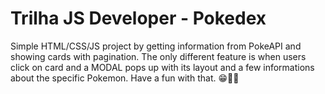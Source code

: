 # Trilha JS Developer - Pokedex
Simple HTML/CSS/JS project by getting information from PokeAPI and showing cards with pagination. The only different feature is when users click on card and a MODAL pops up with its layout and a few informations about the specific Pokemon.
Have a fun with that. 😁👨‍💻